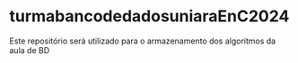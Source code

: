 # turmabancodedadosuniaraEnC2024

Este repositório será utilizado para o armazenamento dos algoritmos da aula de BD
